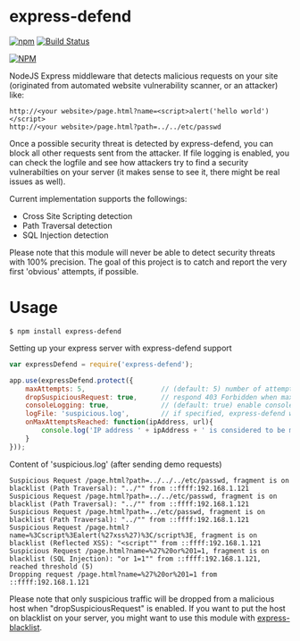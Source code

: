 # express-defend 
[![npm](https://img.shields.io/npm/v/express-defend.svg?style=flat)](https://npmjs.com/package/express-defend)
[![Build Status](https://travis-ci.org/akos-sereg/express-defend.png)](https://travis-ci.org/akos-sereg/express-defend) 

[![NPM](https://nodei.co/npm/express-defend.png?downloads=true&stars=true)](https://nodei.co/npm/express-defend/)

NodeJS Express middleware that detects malicious requests on your site (originated from automated website vulnerability scanner, or an attacker) like:<br/>

```
http://<your website>/page.html?name=<script>alert('hello world')</script>
http://<your website>/page.html?path=../../etc/passwd
```

Once a possible security threat is detected by express-defend, you can block all other requests sent from the attacker. If file logging is enabled, you can check the logfile and see how attackers try to find a security vulnerabilties on your server (it makes sense to see it, there might be real issues as well).


Current implementation supports the followings:<br/>
* Cross Site Scripting detection
* Path Traversal detection
* SQL Injection detection

Please note that this module will never be able to detect security threats with 100% precision. The goal of this project is to catch and report the very first 'obvious' attempts, if possible.

# Usage

```
$ npm install express-defend
```

Setting up your express server with express-defend support
```javascript
var expressDefend = require('express-defend');

app.use(expressDefend.protect({ 
    maxAttempts: 5,                   // (default: 5) number of attempts until "onMaxAttemptsReached" gets triggered
    dropSuspiciousRequest: true,      // respond 403 Forbidden when max attempts count is reached
    consoleLogging: true,             // (default: true) enable console logging
    logFile: 'suspicious.log',        // if specified, express-defend will log it's output here
    onMaxAttemptsReached: function(ipAddress, url){
        console.log('IP address ' + ipAddress + ' is considered to be malicious, URL: ' + url);
    } 
}));
```

Content of 'suspicious.log' (after sending demo requests)

```
Suspicious Request /page.html?path=../../../etc/passwd, fragment is on blacklist (Path Traversal): "../"" from ::ffff:192.168.1.121
Suspicious Request /page.html?path=../../etc/passwd, fragment is on blacklist (Path Traversal): "../"" from ::ffff:192.168.1.121
Suspicious Request /page.html?path=../etc/passwd, fragment is on blacklist (Path Traversal): "../"" from ::ffff:192.168.1.121
Suspicious Request /page.html?name=%3Cscript%3Ealert(%27xss%27)%3C/script%3E, fragment is on blacklist (Reflected XSS): "<script"" from ::ffff:192.168.1.121
Suspicious Request /page.html?name=%27%20or%201=1, fragment is on blacklist (SQL Injection): "or 1=1"" from ::ffff:192.168.1.121, reached threshold (5)
Dropping request /page.html?name=%27%20or%201=1 from ::ffff:192.168.1.121 
```

Please note that only suspicious traffic will be dropped from a malicious host when "dropSuspiciousRequest" is enabled. 
If you want to put the host on blacklist on your server, you might want to use this module with [express-blacklist](https://github.com/akos-sereg/express-blacklist).
